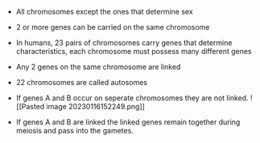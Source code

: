 - All chromosomes except the ones that determine sex
- 2 or more genes can be carried on the same chromosome

- In humans, 23 pairs of chromosomes carry genes that determine characteristics, each chromosome must possess many different genes
- Any 2 genes on the same chromosome are linked
- 22 chromosomes are called autosomes

- If genes A and B occur on seperate chromosomes they are not linked.
![[Pasted image 20230116152249.png]]

- If genes A and B are linked the linked genes remain together during meiosis and pass into the gametes.